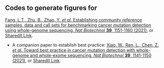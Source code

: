 ## Codes to generate figures for

[Fang, L.T., Zhu, B., Zhao, Y. _et al_. Establishing community reference samples, data and call sets for benchmarking cancer mutation detection using whole-genome sequencing. _Nat Biotechnol_ **39**, 1151-1160 (2021)](https://doi.org/10.1038/s41587-021-00993-6 "Fang LT, et al. Nat Biotechnol (2021)"), or [SharedIt Link](https://rdcu.be/cxs3D "Fang LT, et al. Nat Biotechnol (2021)").

  * A companion paper to establish best practice: [Xiao, W., Ren, L., Chen, Z. _et al_. Toward best practice in cancer mutation detection with whole-genome and whole-exome sequencing. _Nat Biotechnol_ **39**, 1141-1150 (2021)](https://doi.org/10.1038/s41587-021-00994-5 "Xiao W, et al. Nat Biotechnol (2021)"), or [SharedIt Link](https://rdcu.be/cxASG "Xiao W, et al. Nat Biotechnol (2021)").
